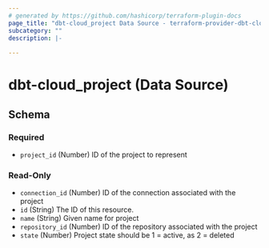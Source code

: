 ```yaml
---
# generated by https://github.com/hashicorp/terraform-plugin-docs
page_title: "dbt-cloud_project Data Source - terraform-provider-dbt-cloud"
subcategory: ""
description: |-
  
---
```


# dbt-cloud_project (Data Source)





<!-- schema generated by tfplugindocs -->
## Schema

### Required

- `project_id` (Number) ID of the project to represent

### Read-Only

- `connection_id` (Number) ID of the connection associated with the project
- `id` (String) The ID of this resource.
- `name` (String) Given name for project
- `repository_id` (Number) ID of the repository associated with the project
- `state` (Number) Project state should be 1 = active, as 2 = deleted


